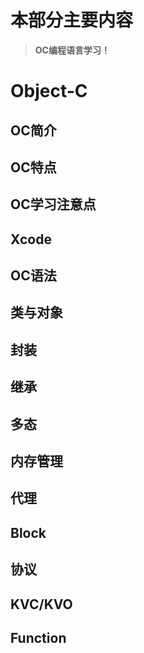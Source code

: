 # 本部分主要内容

> **OC编程语言学习！**
 
# Object-C 

## OC简介

## OC特点

## OC学习注意点

## Xcode

## OC语法

## 类与对象

## 封装

## 继承

## 多态

## 内存管理

## 代理

## Block

## 协议

## KVC/KVO

## Function

